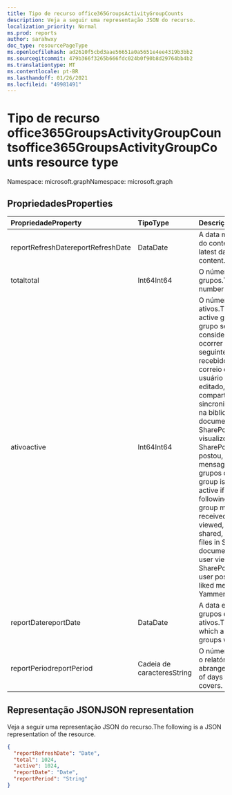 ```yaml
---
title: Tipo de recurso office365GroupsActivityGroupCounts
description: Veja a seguir uma representação JSON do recurso.
localization_priority: Normal
ms.prod: reports
author: sarahwxy
doc_type: resourcePageType
ms.openlocfilehash: ad2610f5cbd3aae56651a0a5651e4ee4319b3bb2
ms.sourcegitcommit: 479b366f3265b666fdc024b0f90b8d29764bb4b2
ms.translationtype: MT
ms.contentlocale: pt-BR
ms.lasthandoff: 01/26/2021
ms.locfileid: "49981491"
---
```

# <a name="office365groupsactivitygroupcounts-resource-type"></a><span data-ttu-id="6053e-103">Tipo de recurso office365GroupsActivityGroupCounts</span><span class="sxs-lookup"><span data-stu-id="6053e-103">office365GroupsActivityGroupCounts resource type</span></span>

<span data-ttu-id="6053e-104">Namespace: microsoft.graph</span><span class="sxs-lookup"><span data-stu-id="6053e-104">Namespace: microsoft.graph</span></span>

## <a name="properties"></a><span data-ttu-id="6053e-105">Propriedades</span><span class="sxs-lookup"><span data-stu-id="6053e-105">Properties</span></span>

| <span data-ttu-id="6053e-106">Propriedade</span><span class="sxs-lookup"><span data-stu-id="6053e-106">Property</span></span>          | <span data-ttu-id="6053e-107">Tipo</span><span class="sxs-lookup"><span data-stu-id="6053e-107">Type</span></span>   | <span data-ttu-id="6053e-108">Descrição</span><span class="sxs-lookup"><span data-stu-id="6053e-108">Description</span></span>                              |
| :---------------- | :----- | ---------------------------------------- |
| <span data-ttu-id="6053e-109">reportRefreshDate</span><span class="sxs-lookup"><span data-stu-id="6053e-109">reportRefreshDate</span></span> | <span data-ttu-id="6053e-110">Data</span><span class="sxs-lookup"><span data-stu-id="6053e-110">Date</span></span>   | <span data-ttu-id="6053e-111">A data mais recente do conteúdo.</span><span class="sxs-lookup"><span data-stu-id="6053e-111">The latest date of the content.</span></span>          |
| <span data-ttu-id="6053e-112">total</span><span class="sxs-lookup"><span data-stu-id="6053e-112">total</span></span>             | <span data-ttu-id="6053e-113">Int64</span><span class="sxs-lookup"><span data-stu-id="6053e-113">Int64</span></span>  | <span data-ttu-id="6053e-114">O número total de grupos.</span><span class="sxs-lookup"><span data-stu-id="6053e-114">The total number of groups.</span></span>              |
| <span data-ttu-id="6053e-115">ativo</span><span class="sxs-lookup"><span data-stu-id="6053e-115">active</span></span>            | <span data-ttu-id="6053e-116">Int64</span><span class="sxs-lookup"><span data-stu-id="6053e-116">Int64</span></span>  | <span data-ttu-id="6053e-117">O número de grupos ativos.</span><span class="sxs-lookup"><span data-stu-id="6053e-117">The number of active groups.</span></span> <span data-ttu-id="6053e-118">Um grupo será considerado ativo se ocorrer um dos seguintes: email recebido da caixa de correio do grupo; usuário visualizado, editado, compartilhado ou sincronizado arquivos na biblioteca de documentos do SharePoint; usuário visualizou páginas do SharePoint; usuário postou, leu ou curtiu mensagens em grupos do Yammer.</span><span class="sxs-lookup"><span data-stu-id="6053e-118">A group is considered active if any of the following occurred: group mailbox received email; user viewed, edited, shared, or synced files in SharePoint document library; user viewed SharePoint pages; user posted, read, or liked messages in Yammer groups.</span></span> |
| <span data-ttu-id="6053e-119">reportDate</span><span class="sxs-lookup"><span data-stu-id="6053e-119">reportDate</span></span>        | <span data-ttu-id="6053e-120">Data</span><span class="sxs-lookup"><span data-stu-id="6053e-120">Date</span></span>   | <span data-ttu-id="6053e-121">A data em que vários grupos estavam ativos.</span><span class="sxs-lookup"><span data-stu-id="6053e-121">The date on which a number of groups were active.</span></span> |
| <span data-ttu-id="6053e-122">reportPeriod</span><span class="sxs-lookup"><span data-stu-id="6053e-122">reportPeriod</span></span>      | <span data-ttu-id="6053e-123">Cadeia de caracteres</span><span class="sxs-lookup"><span data-stu-id="6053e-123">String</span></span> | <span data-ttu-id="6053e-124">O número de dias que o relatório abrange.</span><span class="sxs-lookup"><span data-stu-id="6053e-124">The number of days the report covers.</span></span>    |

## <a name="json-representation"></a><span data-ttu-id="6053e-125">Representação JSON</span><span class="sxs-lookup"><span data-stu-id="6053e-125">JSON representation</span></span>

<span data-ttu-id="6053e-126">Veja a seguir uma representação JSON do recurso.</span><span class="sxs-lookup"><span data-stu-id="6053e-126">The following is a JSON representation of the resource.</span></span>

<!-- {
  "blockType": "resource",
  "@odata.type": "microsoft.graph.office365GroupsActivityGroupCounts"
} -->

```json
{
  "reportRefreshDate": "Date", 
  "total": 1024, 
  "active": 1024, 
  "reportDate": "Date", 
  "reportPeriod": "String"
}
```


